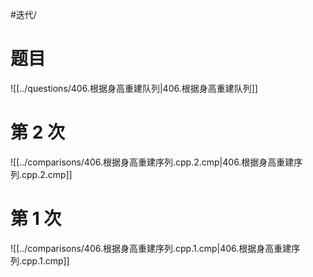 #迭代/

# 题目

![[../questions/406.根据身高重建队列|406.根据身高重建队列]]

# 第 2 次

![[../comparisons/406.根据身高重建序列.cpp.2.cmp|406.根据身高重建序列.cpp.2.cmp]]

# 第 1 次

![[../comparisons/406.根据身高重建序列.cpp.1.cmp|406.根据身高重建序列.cpp.1.cmp]]